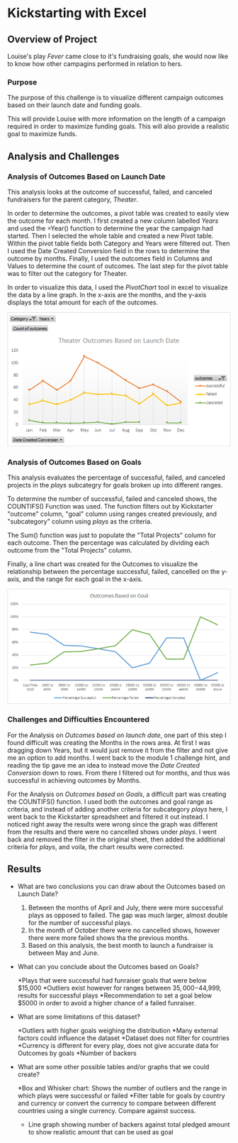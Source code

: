 # **Kickstarting with Excel**

## **Overview of Project**

Louise's play *Fever* came close to it's fundraising goals, she would now like to know how other campagins performed in relation to hers.

### Purpose

The purpose of this challenge is to visualize different campaign outcomes based on their launch date and funding goals. 

This will provide Louise with more information on the length of a campaign required in order to maximize funding goals. This will also provide a realistic goal to maximize funds.

## Analysis and Challenges

### Analysis of Outcomes Based on Launch Date

This analysis looks at the outcome of successful, failed, and canceled fundraisers for the parent category, *Theater*. 

In order to determine the outcomes, a pivot table was created to easily view the outcome for each month. I first created a new column labelled *Years* and used the =Year() function to determine the year the campaign had started. Then I selected the whole table and created a new Pivot table. Within the pivot table fields both Category and Years were filtered out. Then I used the Date Created Conversion field in the rows to determine the outcome by months. Finally, I used the outcomes field in Columns and Values to determine the count of outcomes. 
The last step for the pivot table was to filter out the category for Theater. 

In order to visualize this data, I used the *PivotChart* tool in excel to visualize the data by a line graph. In the x-axis are the months, and the y-axis displays the total amount for each of the outcomes.

![Theater_Outcomes_vs_Launch](Theater_Outcomes_vs_Launch.png)


### Analysis of Outcomes Based on Goals

This analysis evaluates the percentage of successful, failed, and canceled projects in the *plays* subcategry for goals broken up into different ranges. 

To determine the number of successful, failed and canceled shows, the COUNTIFS() Function was used. The function filters out by Kickstarter "outcome" column, "goal" column using ranges created previously, and "subcategory" column using *plays* as the criteria. 

The Sum() function was just to populate the "Total Projects" column for each outcome. Then the percentage was calculated by dividing each outcome from the "Total Projects" column. 

Finally, a line chart was created for the Outcomes to visualize the relationship between the percentage successful, failed, cancelled on the y-axis, and the range for each goal in the x-axis. 

![Outcomes_vs_Goals](Outcomes_vs_Goals.png)


### Challenges and Difficulties Encountered

For the Analysis on *Outcomes based on launch date*, one part of this step I found difficult was creating the Months in the rows area. At first I was dragging down Years, but it would just remove it from the filter and not give me an option to add months. I went back to the module 1 challenge hint, and reading the tip gave me an idea to instead move the *Date Created Conversion* down to rows. From there I filtered out for months, and thus was successful in achieving outcomes by Months. 

For the Analysis on *Outcomes based on Goals*, a difficult part was creating the COUNTIFS() function. I used both the outcomes and goal range as criteria, and instead of adding another criteria for subcategory *plays* here, I went back to the Kickstarter spreadsheet and filtered it out instead. I noticed right away the results were wrong since the graph was different from the results and there were no cancelled shows under *plays*. I went back and removed the filter in the original sheet, then added the additional criteria for *plays*, and voila, the chart results were corrected. 


## Results

- What are two conclusions you can draw about the Outcomes based on Launch Date?

    1. Between the months of April and July, there were more successful plays as opposed to failed. The gap was much larger, almost double for the number of successful plays. 
    2. In the month of October there were no cancelled shows, however there were more failed shows tha the previous months. 
    3. Based on this analysis, the best month to launch a fundraiser is between May and June. 

- What can you conclude about the Outcomes based on Goals?

    *Plays that were successful had funraiser goals that were below $15,000
    *Outliers exist however for ranges between $35,000-$44,999, results for successful plays
    *Recommendation to set a goal below $5000 in order to avoid a higher chance of a failed funraiser. 

- What are some limitations of this dataset?

    *Outliers with higher goals weighing the distribution
    *Many external factors could influence the dataset
    *Dataset does not filter for countries
    *Currency is different for every play, does not give accurate data for Outcomes by goals
    *Number of backers

- What are some other possible tables and/or graphs that we could create?

    *Box and Whisker chart: Shows the number of outliers and the range in which plays were successful or failed
    *Filter table for goals by country and currency or convert the currency to compare between different countries using a single currency. Compare against success.
    * Line graph showing number of backers against total pledged amount to show realistic amount that can be used as goal

    

